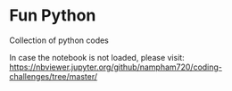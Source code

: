 # Fun Python

Collection of python codes

In case the notebook is not loaded, please visit: 
https://nbviewer.jupyter.org/github/nampham720/coding-challenges/tree/master/

